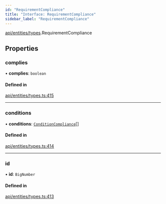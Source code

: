```yaml
---
id: "RequirementCompliance"
title: "Interface: RequirementCompliance"
sidebar_label: "RequirementCompliance"
---
```


[api/entities/types](../../../../../modules/API/Entities/Types/Types.md).RequirementCompliance

## Properties

### complies

• **complies**: `boolean`

#### Defined in

[api/entities/types.ts:415](https://github.com/PolymeshAssociation/polymesh-sdk/blob/c53723bab/src/api/entities/types.ts#L415)

___

### conditions

• **conditions**: [`ConditionCompliance`](../ConditionCompliance/ConditionCompliance.md)[]

#### Defined in

[api/entities/types.ts:414](https://github.com/PolymeshAssociation/polymesh-sdk/blob/c53723bab/src/api/entities/types.ts#L414)

___

### id

• **id**: `BigNumber`

#### Defined in

[api/entities/types.ts:413](https://github.com/PolymeshAssociation/polymesh-sdk/blob/c53723bab/src/api/entities/types.ts#L413)
